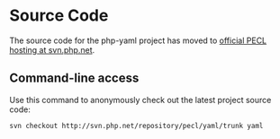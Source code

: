 # Source Code #

The source code for the php-yaml project has moved to [official PECL hosting at svn.php.net](http://svn.php.net/viewvc/pecl/yaml).

## Command-line access ##

Use this command to anonymously check out the latest project source code:

`svn checkout http://svn.php.net/repository/pecl/yaml/trunk yaml`